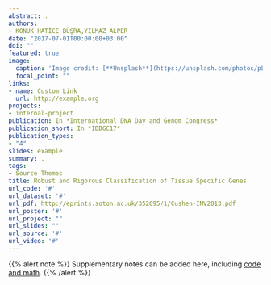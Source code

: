 ```yaml
---
abstract: .
authors:
- KONUK HATİCE BÜŞRA,YILMAZ ALPER
date: "2017-07-01T00:00:00+03:00"
doi: ""
featured: true
image:
  caption: 'Image credit: [**Unsplash**](https://unsplash.com/photos/pLCdAaMFLTE)'
  focal_point: ""
links:
- name: Custom Link
  url: http://example.org
projects:
- internal-project
publication: In *International DNA Day and Genom Congress*
publication_short: In *IDDGC17*
publication_types:
- "4"
slides: example
summary: .
tags:
- Source Themes
title: Robust and Rigorous Classification of Tissue Specific Genes
url_code: '#'
url_dataset: '#'
url_pdf: http://eprints.soton.ac.uk/352095/1/Cushen-IMV2013.pdf
url_poster: '#'
url_project: ""
url_slides: ""
url_source: '#'
url_video: '#'
---
```


{{% alert note %}}
Supplementary notes can be added here, including [code and math](https://sourcethemes.com/academic/docs/writing-markdown-latex/).
{{% /alert %}}
